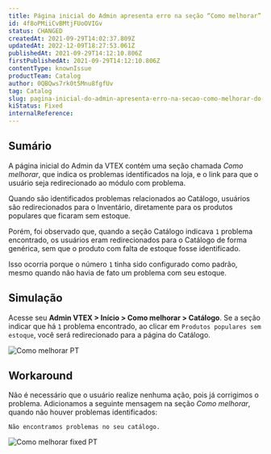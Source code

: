 ```yaml
---
title: Página inicial do Admin apresenta erro na seção “Como melhorar” do Catálogo
id: 4f8oPMiiCvBMtjFUoOVIGv
status: CHANGED
createdAt: 2021-09-29T14:02:37.809Z
updatedAt: 2022-12-09T18:27:53.061Z
publishedAt: 2021-09-29T14:12:10.806Z
firstPublishedAt: 2021-09-29T14:12:10.806Z
contentType: knownIssue
productTeam: Catalog
author: 0QBQws7rk0t5Mnu8fgfUv
tag: Catalog
slug: pagina-inicial-do-admin-apresenta-erro-na-secao-como-melhorar-do-catalogo
kiStatus: Fixed
internalReference: 
---
```


## Sumário

A página inicial do Admin da VTEX contém uma seção chamada *Como melhorar*, que indica os problemas identificados na loja, e o link para que o usuário seja redirecionado ao módulo com problema. 

Quando são identificados problemas relacionados ao Catálogo, usuários são redirecionados para o Inventário, diretamente para os produtos populares que ficaram sem estoque. 

Porém, foi observado que, quando a seção Catálogo indicava `1` problema encontrado, os usuários eram redirecionados para o Catálogo de forma genérica, sem que o produto com falta de estoque fosse identificado.  

Isso ocorria porque o número `1` tinha sido configurado como padrão, mesmo quando não havia de fato um problema com seu estoque. 


## Simulação

Acesse seu **Admin VTEX > Início > Como melhorar > Catálogo**. Se a seção indicar que há `1` problema encontrado, ao clicar em `Produtos populares sem estoque`, você será redirecionado para a página do Catálogo.

![Como melhorar PT](https://images.ctfassets.net/alneenqid6w5/54P0d7km19QIamqTFa10F6/0c7b4d56e4f469c92c9cb4568e1b2268/Como_melhorar_PT.png)

## Workaround

Não é necessário que o usuário realize nenhuma ação, pois já corrigimos o problema. Adicionamos a seguinte mensagem na seção *Como melhorar*, quando não houver problemas identificados: 

`Não encontramos problemas no seu catálogo.`

![Como melhorar fixed PT](https://images.ctfassets.net/alneenqid6w5/32jMVhuthv5CUK5oECisEr/9db429271ca62c42c8b4fc9fa3f5fe37/Como_melhorar_fixed_PT.png)


